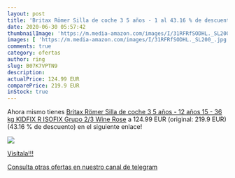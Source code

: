 ```yaml
---
layout: post
title: 'Britax Römer Silla de coche 3 5 años - 1 al 43.16 % de descuento'
date: 2020-06-30 05:57:42
thumbnailImage: 'https://m.media-amazon.com/images/I/31RFRfSODHL._SL200_.jpg'
images: [ 'https://m.media-amazon.com/images/I/31RFRfSODHL._SL200_.jpg' ]
comments: true
category: ofertas
author: ring
slug: B07K7VPTN9
description:
actualPrice: 124.99 EUR
comparePrice: 219.9 EUR
inStock: true
---
```


Ahora mismo tienes [Britax Römer Silla de coche 3 5 años - 12 años  15 - 36 kg  KIDFIX R  ISOFIX  Grupo 2/3  Wine Rose](https://www.amazon.com/dp/B07K7VPTN9/?tag=redken08-20) a 124.99 EUR (original: 219.9 EUR) (43.16 %  de descuento) en el siguiente enlace!

[![](https://m.media-amazon.com/images/I/31RFRfSODHL._SL200_.jpg)](https://www.amazon.com/dp/B07K7VPTN9/?tag=redken08-20)

[Visítala!!!](https://www.amazon.com/dp/B07K7VPTN9/?tag=redken08-20)

[Consulta otras ofertas en nuestro canal de telegram](https://t.me/s/ofertas25)
